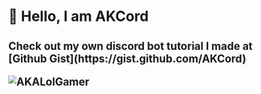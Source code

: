 # 👋 Hello, I am AKCord

<h2> Check out my own discord bot tutorial I made at [Github Gist](https://gist.github.com/AKCord)
<p align="left"> <img src="https://komarev.com/ghpvc/?username=AKCord&label=Profile%20views&color=0e75b6&style=flat" alt="AKALolGamer" /> </p>



